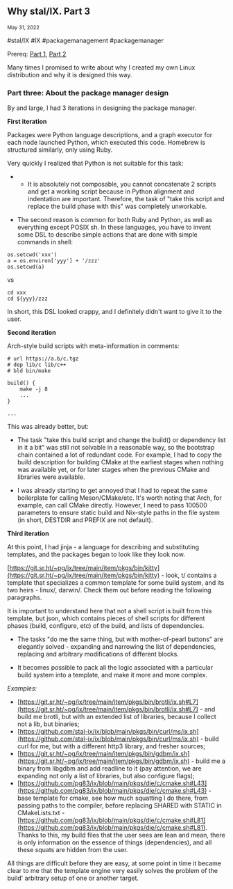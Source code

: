 ## Why stal/IX. Part 3
<sup> May 31, 2022 </sup>

#stal/IX #IX #packagemanagement #packagemanager

Prereq: [Part 1](9_Stalix1.md), [Part 2](10_Stalix2.md)

Many times I promised to write about why I created my own Linux distribution and why it is designed this way.

### Part three: About the package manager design

By and large, I had 3 iterations in designing the package manager.

**First iteration**

Packages were Python language descriptions, and a graph executor for each node launched Python, which executed this code. Homebrew is structured similarly, only using Ruby.

Very quickly I realized that Python is not suitable for this task:

- - It is absolutely not composable, you cannot concatenate 2 scripts and get a working script because in Python alignment and indentation are important. Therefore, the task of "take this script and replace the build phase with this" was completely unworkable.

- The second reason is common for both Ruby and Python, as well as everything except POSIX sh. In these languages, you have to invent some DSL to describe simple actions that are done with simple commands in shell:

```
os.setcwd('xxx')
a = os.environ['yyy'] + '/zzz'
os.setcwd(a)
```

vs

```
cd xxx
cd ${yyy}/zzz
```

In short, this DSL looked crappy, and I definitely didn't want to give it to the user.

**Second iteration**

Arch-style build scripts with meta-information in comments:

```
# url https://a.b/c.tgz
# dep lib/c lib/c++
# bld bin/make

build() {
    make -j 8
    ...
}

...
```

This was already better, but:

- The task "take this build script and change the build() or dependency list in it a bit" was still not solvable in a reasonable way, so the bootstrap chain contained a lot of redundant code. For example, I had to copy the build description for building CMake at the earliest stages when nothing was available yet, or for later stages when the previous CMake and libraries were available.

- I was already starting to get annoyed that I had to repeat the same boilerplate for calling Meson/CMake/etc. It's worth noting that Arch, for example, can call CMake directly. However, I need to pass 100500 parameters to ensure static build and Nix-style paths in the file system (in short, DESTDIR and PREFIX are not default).

**Third iteration**

At this point, I had jinja - a language for describing and substituting templates, and the packages began to look like they look now.

[https://git.sr.ht/~pg/ix/tree/main/item/pkgs/bin/kitty](https://git.sr.ht/~pg/ix/tree/main/item/pkgs/bin/kitty) - look, t/ contains a template that specializes a common template for some build system, and its two heirs - linux/, darwin/. Check them out before reading the following paragraphs.

It is important to understand here that not a shell script is built from this template, but json, which contains pieces of shell scripts for different phases (build, configure, etc) of the build, and lists of dependencies.

- The tasks "do me the same thing, but with mother-of-pearl buttons" are elegantly solved - expanding and narrowing the list of dependencies, replacing and arbitrary modifications of different blocks.

- It becomes possible to pack all the logic associated with a particular build system into a template, and make it more and more complex.

*Examples:*

* [https://git.sr.ht/~pg/ix/tree/main/item/pkgs/bin/brotli/ix.sh#L7](https://git.sr.ht/~pg/ix/tree/main/item/pkgs/bin/brotli/ix.sh#L7) - and build me brotli, but with an extended list of libraries, because I collect not a lib, but binaries;
* [https://github.com/stal-ix/ix/blob/main/pkgs/bin/curl/ms/ix.sh](https://github.com/stal-ix/ix/blob/main/pkgs/bin/curl/ms/ix.sh) - build curl for me, but with a different http3 library, and fresher sources;
* [https://git.sr.ht/~pg/ix/tree/main/item/pkgs/bin/gdbm/ix.sh](https://git.sr.ht/~pg/ix/tree/main/item/pkgs/bin/gdbm/ix.sh) - build me a binary from libgdbm and add readline to it (pay attention, we are expanding not only a list of libraries, but also configure flags);
* [https://github.com/pg83/ix/blob/main/pkgs/die/c/cmake.sh#L43](https://github.com/pg83/ix/blob/main/pkgs/die/c/cmake.sh#L43) - base template for cmake, see how much squatting I do there, from passing paths to the compiler, before replacing SHARED with STATIC in CMakeLists.txt - [https://github.com/pg83/ix/blob/main/pkgs/die/c/cmake.sh#L81](https://github.com/pg83/ix/blob/main/pkgs/die/c/cmake.sh#L81).
Thanks to this, my build files that the user sees are lean and mean, there is only information on the essence of things (dependencies), and all these squats are hidden from the user.

All things are difficult before they are easy, at some point in time it became clear to me that the template engine very easily solves the problem of the build' arbitrary setup of one or another target.
